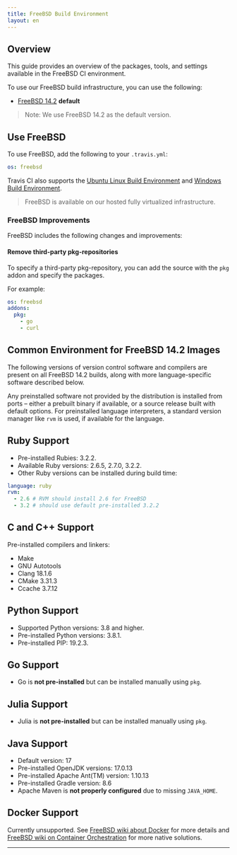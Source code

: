 ```yaml
---
title: FreeBSD Build Environment
layout: en
---
```


## Overview

This guide provides an overview of the packages, tools, and settings available in the FreeBSD CI environment.

To use our FreeBSD build infrastructure, you can use the following:

* [FreeBSD 14.2](/user/reference/freebsd/) **default**

> Note: We use FreeBSD 14.2 as the default version.

## Use FreeBSD

To use FreeBSD, add the following to your `.travis.yml`:

```yaml
os: freebsd
```

Travis CI also supports the [Ubuntu Linux Build Environment](/user/reference/linux/) and [Windows Build Environment](/user/reference/windows/).

> FreeBSD is available on our hosted fully virtualized infrastructure.

### FreeBSD Improvements

FreeBSD includes the following changes and improvements:

#### Remove third-party pkg-repositories 

To specify a third-party pkg-repository, you can add the source with the `pkg` addon and specify
the packages.

For example:

```yaml
os: freebsd
addons:
  pkg:
    - go
    - curl
```


## Common Environment for FreeBSD 14.2 Images

The following versions of version control software and compilers are present on all FreeBSD
14.2 builds, along with more language-specific software described below.

Any preinstalled software not provided by the distribution is installed from ports – either a prebuilt binary
if available, or a source release built with default options. For preinstalled language
interpreters, a standard version manager like `rvm` is used, if available for the language.

## Ruby Support

* Pre-installed Rubies: 3.2.2.
* Available Ruby versions: 2.6.5, 2.7.0, 3.2.2.
* Other Ruby versions can be installed during build time:

```yaml
language: ruby
rvm:
  - 2.6 # RVM should install 2.6 for FreeBSD
  - 3.2 # should use default pre-installed 3.2.2
```


## C and C++ Support

Pre-installed compilers and linkers:

* Make
* GNU Autotools
* Clang 18.1.6
* CMake 3.31.3
* Ccache 3.7.12

## Python Support

* Supported Python versions: 3.8 and higher.
* Pre-installed Python versions: 3.8.1.
* Pre-installed PIP: 19.2.3.

## Go Support

* Go is **not pre-installed** but can be installed manually using `pkg`.

## Julia Support

* Julia is **not pre-installed** but can be installed manually using `pkg`.

## Java Support

* Default version: 17
* Pre-installed OpenJDK versions: 17.0.13
* Pre-installed Apache Ant(TM) version: 1.10.13
* Pre-installed Gradle version: 8.6
* Apache Maven is **not properly configured** due to missing `JAVA_HOME`.

## Docker Support

Currently unsupported. See [FreeBSD wiki about Docker](https://wiki.freebsd.org/Docker) for more details and [FreeBSD wiki on Container Orchestration](https://wiki.freebsd.org/ContainerOrchestration) for more native solutions.

---
